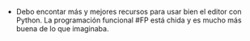 - Debo encontar más y mejores recursos para usar bien el editor con Python. La programación funcional #FP está chida y es mucho más buena de lo que imaginaba.